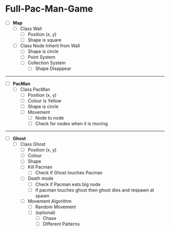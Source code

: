 # Full-Pac-Man-Game
- [ ] **Map**
  - [ ] Class Wall
    - [ ] Position (x, y)
    - [ ] Shape is square
  - [ ] Class Node Inherit from Wall
    - [ ] Shape is circle
    - [ ] Point System
    - [ ] Collection System
      - [ ] Shape Disappear
- - -
- [ ] **PacMan**
  - [ ] Class PacMan
    - [ ] Position (x, y)
    - [ ] Colour is Yellow
    - [ ] Shape is circle
    - [ ] Movement
      - [ ] Node to node
      - [ ] Check for nodes when it is moving
- - -
- [ ] **Ghost**
  - [ ] Class Ghost
    - [ ] Position (x, y)
    - [ ] Colour
    - [ ] Shape
    - [ ] Kill Pacman
      - [ ] Check if Ghost touches Pacman
    - [ ] Death mode
      - [ ] Check if Pacman eats big node
      - [ ] if pacman touches ghost then ghost dies and respawn at spawn
    - [ ] Movement Algorithm
      - [ ] Random Movement
      - [ ] (optional)
        - [ ] Chase
        - [ ] Different Patterns
